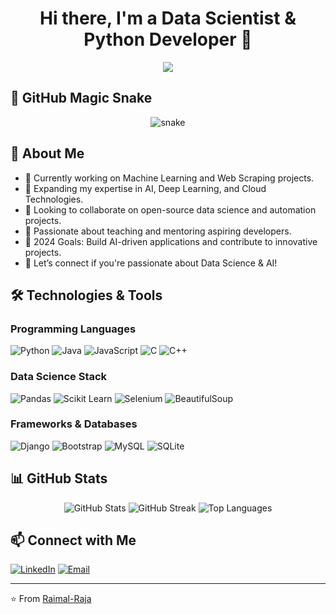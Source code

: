 <div align="center">
    <h1> Hi there, I'm a Data Scientist & Python Developer 👋</h1>
</div>

<p align="center">
<a href="https://github.com/Raimal-Raja">
    <img src="https://readme-typing-svg.herokuapp.com?lines=Data+Scientist;Python+Developer;Web+Scraping+Expert;Machine+Learning+Enthusiast&center=true&width=500&height=50">
</a>
</p>

## 🐍 GitHub Magic Snake

<p align="center">
 <img src="https://github.com/Raimal-Raja/Raimal-Raja/raw/output/github-contribution-grid-snake-dark.svg" alt="snake">
</p>

## 🚀 About Me

- 🔭 Currently working on Machine Learning and Web Scraping projects.
- 🌱 Expanding my expertise in AI, Deep Learning, and Cloud Technologies.
- 👯 Looking to collaborate on open-source data science and automation projects.
- 📢 Passionate about teaching and mentoring aspiring developers.
- 🥅 2024 Goals: Build AI-driven applications and contribute to innovative projects.
- 💎 Let’s connect if you're passionate about Data Science & AI!

## 🛠 Technologies & Tools

### Programming Languages
![Python](https://img.shields.io/badge/-Python-3776AB?style=flat&logo=python&logoColor=white)
![Java](https://img.shields.io/badge/-Java-007396?style=flat&logo=java&logoColor=white)
![JavaScript](https://img.shields.io/badge/-JavaScript-F7DF1E?style=flat&logo=javascript&logoColor=black)
![C](https://img.shields.io/badge/-C-A8B9CC?style=flat&logo=c&logoColor=white)
![C++](https://img.shields.io/badge/-C++-00599C?style=flat&logo=c%2B%2B&logoColor=white)

### Data Science Stack
![Pandas](https://img.shields.io/badge/-Pandas-150458?style=flat&logo=pandas&logoColor=white)
![Scikit Learn](https://img.shields.io/badge/-Scikit%20Learn-F7931E?style=flat&logo=scikit-learn&logoColor=white)
![Selenium](https://img.shields.io/badge/-Selenium-43B02A?style=flat&logo=selenium&logoColor=white)
![BeautifulSoup](https://img.shields.io/badge/-BeautifulSoup-43B02A?style=flat)

### Frameworks & Databases
![Django](https://img.shields.io/badge/-Django-092E20?style=flat&logo=django&logoColor=white)
![Bootstrap](https://img.shields.io/badge/-Bootstrap-7952B3?style=flat&logo=bootstrap&logoColor=white)
![MySQL](https://img.shields.io/badge/-MySQL-4479A1?style=flat&logo=mysql&logoColor=white)
![SQLite](https://img.shields.io/badge/-SQLite-003B57?style=flat&logo=sqlite&logoColor=white)

## 📊 GitHub Stats

<div align="center">
  <img src="https://github-readme-stats.vercel.app/api?username=Raimal-Raja&show_icons=true&theme=dark" alt="GitHub Stats" />
  <img src="https://github-readme-streak-stats.herokuapp.com/?user=Raimal-Raja&theme=dark" alt="GitHub Streak" />
  <img src="https://github-readme-stats.vercel.app/api/top-langs/?username=Raimal-Raja&layout=compact&theme=dark" alt="Top Languages" />
</div>

## 📫 Connect with Me
[![LinkedIn](https://img.shields.io/badge/-LinkedIn-0077B5?style=flat&logo=linkedin&logoColor=white)](https://pk.linkedin.com/in/raimal-raja-kolhi-9422351b6)
[![Email](https://img.shields.io/badge/-Email-D14836?style=flat&logo=gmail&logoColor=white)](mailto:raimalrajagoal@gmail.com)

---
⭐️ From [Raimal-Raja](https://github.com/Raimal-Raja)
